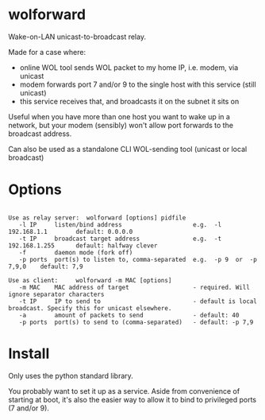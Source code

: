 # wolforward

Wake-on-LAN unicast-to-broadcast relay.

Made for a case where:
- online WOL tool sends WOL packet to my home IP, i.e. modem, via unicast
- modem forwards port 7 and/or 9 to the single host with this service (still unicast)
- this service receives that, and broadcasts it on the subnet it sits on

Useful when you have more than one host you want to wake up in a network,
but your modem (sensibly) won't allow port forwards to the broadcast address.

Can also be used as a standalone CLI WOL-sending tool (unicast or local broadcast)


Options
===
```

Use as relay server:  wolforward [options] pidfile
   -l IP     listen/bind address                    e.g.  -l 192.168.1.1        default: 0.0.0.0
   -t IP     broadcast target address               e.g.  -t 192.168.1.255      default: halfway clever
   -f        daemon mode (fork off)
   -p ports  port(s) to listen to, comma-separated  e.g.  -p 9  or  -p 7,9,0    default: 7,9

Use as client:     wolforward -m MAC [options]
   -m MAC    MAC address of target                  - required. Will ignore separator characters
   -t IP     IP to send to                          - default is local broadcast. Specify this for unicast elsewhere.
   -a        amount of packets to send              - default: 40
   -p ports  port(s) to send to (comma-separated)   - default: -p 7,9
```


Install
===
Only uses the python standard library.

You probably want to set it up as a service.
Aside from convenience of starting at boot,
it's also the easier way to allow it to bind to privileged ports (7 and/or 9).

